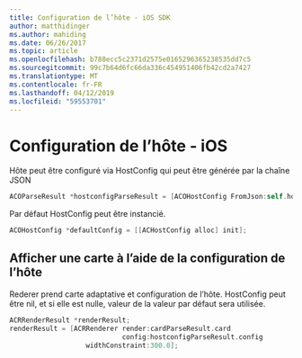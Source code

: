 ```yaml
---
title: Configuration de l’hôte - iOS SDK
author: matthidinger
ms.author: mahiding
ms.date: 06/26/2017
ms.topic: article
ms.openlocfilehash: b788ecc5c2371d2575e0165296365238535dd7c5
ms.sourcegitcommit: 99c7b64d6fc66da336c454951406fb42cd2a7427
ms.translationtype: MT
ms.contentlocale: fr-FR
ms.lasthandoff: 04/12/2019
ms.locfileid: "59553701"
---
```

# <a name="host-config---ios"></a>Configuration de l’hôte - iOS

Hôte peut être configuré via HostConfig qui peut être générée par la chaîne JSON

```objective-c
ACOParseResult *hostconfigParseResult = [ACOHostConfig FromJson:self.hostconfig];
```

Par défaut HostConfig peut être instancié.

```objective-c
ACOHostConfig *defaultConfig = [[ACHostConfig alloc] init];
```

## <a name="render-a-card-using-host-config"></a>Afficher une carte à l’aide de la configuration de l’hôte

Rederer prend carte adaptative et configuration de l’hôte. HostConfig peut être nil, et si elle est nulle, valeur de la valeur par défaut sera utilisée.

```objective-c
ACRRenderResult *renderResult;
renderResult = [ACRRenderer render:cardParseResult.card
                            config:hostconfigParseResult.config
                   widthConstraint:300.0];
```